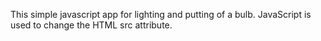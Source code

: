 This simple javascript app for lighting and putting of a bulb. JavaScript is used to change the HTML src attribute.
